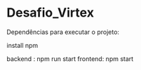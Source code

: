 # Desafio_Virtex

Dependências para executar o projeto:

install npm

backend : npm run start
frontend: npm start
